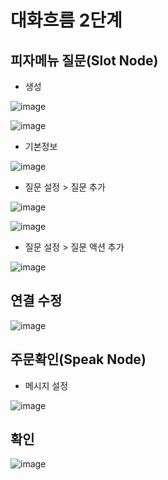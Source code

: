 # 대화흐름 2단계
## 피자메뉴 질문(Slot Node)
- 생성

![image](https://user-images.githubusercontent.com/24771449/67614161-c7ef3600-f7f2-11e9-83a4-938b2bd0f817.png)

![image](https://user-images.githubusercontent.com/24771449/67614168-ee14d600-f7f2-11e9-9e10-f45f498b18eb.png)

- 기본정보

![image](https://user-images.githubusercontent.com/24771449/67614175-26b4af80-f7f3-11e9-83ab-37ac2ecd4bf4.png)

- 질문 설정 > 질문 추가

![image](https://user-images.githubusercontent.com/24771449/67614178-42b85100-f7f3-11e9-9216-c3a336cdc9d5.png)

![image](https://user-images.githubusercontent.com/24771449/67614188-8448fc00-f7f3-11e9-9b6d-9513f5494e3e.png)

- 질문 설정 > 질문 액션 추가

![image](https://user-images.githubusercontent.com/24771449/67614279-20bfce00-f7f5-11e9-88d1-49c39b07c7cf.png)

## 연결 수정

![image](https://user-images.githubusercontent.com/24771449/67614289-7005fe80-f7f5-11e9-8779-ca03bfd4719f.png)

## 주문확인(Speak Node)
- 메시지 설정

![image](https://user-images.githubusercontent.com/24771449/67614313-dee35780-f7f5-11e9-8f67-aa1490f8bc4b.png)

## 확인

![image](https://user-images.githubusercontent.com/24771449/67614323-181bc780-f7f6-11e9-94a6-319ea47219bf.png)


